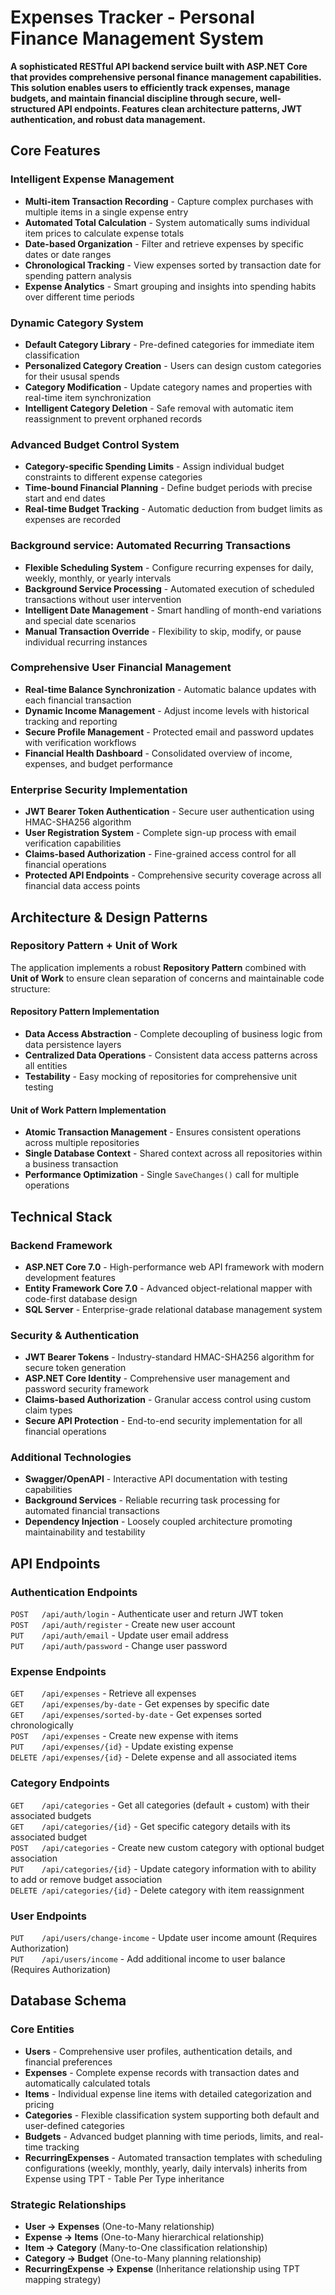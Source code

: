 # Expenses Tracker - Personal Finance Management System

**A sophisticated RESTful API backend service built with ASP.NET Core that provides comprehensive personal finance management capabilities. This solution enables users to efficiently track expenses, manage budgets, and maintain financial discipline through secure, well-structured API endpoints. Features clean architecture patterns, JWT authentication, and robust data management.**

## Core Features

### Intelligent Expense Management
- **Multi-item Transaction Recording** - Capture complex purchases with multiple items in a single expense entry
- **Automated Total Calculation** - System automatically sums individual item prices to calculate expense totals
- **Date-based Organization** - Filter and retrieve expenses by specific dates or date ranges
- **Chronological Tracking** - View expenses sorted by transaction date for spending pattern analysis
- **Expense Analytics** - Smart grouping and insights into spending habits over different time periods

### Dynamic Category System
- **Default Category Library** - Pre-defined categories for immediate item classification
- **Personalized Category Creation** - Users can design custom categories for their ususal spends
- **Category Modification** - Update category names and properties with real-time item synchronization
- **Intelligent Category Deletion** - Safe removal with automatic item reassignment to prevent orphaned records

### Advanced Budget Control System
- **Category-specific Spending Limits** - Assign individual budget constraints to different expense categories
- **Time-bound Financial Planning** - Define budget periods with precise start and end dates
- **Real-time Budget Tracking** - Automatic deduction from budget limits as expenses are recorded

### Background service: Automated Recurring Transactions
- **Flexible Scheduling System** - Configure recurring expenses for daily, weekly, monthly, or yearly intervals
- **Background Service Processing** - Automated execution of scheduled transactions without user intervention
- **Intelligent Date Management** - Smart handling of month-end variations and special date scenarios
- **Manual Transaction Override** - Flexibility to skip, modify, or pause individual recurring instances

### Comprehensive User Financial Management
- **Real-time Balance Synchronization** - Automatic balance updates with each financial transaction
- **Dynamic Income Management** - Adjust income levels with historical tracking and reporting
- **Secure Profile Management** - Protected email and password updates with verification workflows
- **Financial Health Dashboard** - Consolidated overview of income, expenses, and budget performance

### Enterprise Security Implementation
- **JWT Bearer Token Authentication** - Secure user authentication using HMAC-SHA256 algorithm
- **User Registration System** - Complete sign-up process with email verification capabilities
- **Claims-based Authorization** - Fine-grained access control for all financial operations
- **Protected API Endpoints** - Comprehensive security coverage across all financial data access points

## Architecture & Design Patterns

### Repository Pattern + Unit of Work
The application implements a robust **Repository Pattern** combined with **Unit of Work** to ensure clean separation of concerns and maintainable code structure:

#### Repository Pattern Implementation
- **Data Access Abstraction** - Complete decoupling of business logic from data persistence layers
- **Centralized Data Operations** - Consistent data access patterns across all entities
- **Testability** - Easy mocking of repositories for comprehensive unit testing

#### Unit of Work Pattern Implementation
- **Atomic Transaction Management** - Ensures consistent operations across multiple repositories
- **Single Database Context** - Shared context across all repositories within a business transaction
- **Performance Optimization** - Single `SaveChanges()` call for multiple operations

## Technical Stack

### Backend Framework
- **ASP.NET Core 7.0** - High-performance web API framework with modern development features
- **Entity Framework Core 7.0** - Advanced object-relational mapper with code-first database design
- **SQL Server** - Enterprise-grade relational database management system

### Security & Authentication
- **JWT Bearer Tokens** - Industry-standard HMAC-SHA256 algorithm for secure token generation
- **ASP.NET Core Identity** - Comprehensive user management and password security framework
- **Claims-based Authorization** - Granular access control using custom claim types
- **Secure API Protection** - End-to-end security implementation for all financial operations

### Additional Technologies
- **Swagger/OpenAPI** - Interactive API documentation with testing capabilities
- **Background Services** - Reliable recurring task processing for automated financial transactions
- **Dependency Injection** - Loosely coupled architecture promoting maintainability and testability

## API Endpoints

### Authentication Endpoints
`POST   /api/auth/login`        - Authenticate user and return JWT token  
`POST   /api/auth/register`     - Create new user account  
`PUT    /api/auth/email`        - Update user email address  
`PUT    /api/auth/password`     - Change user password

### Expense Endpoints
`GET    /api/expenses`                   - Retrieve all expenses  
`GET    /api/expenses/by-date`           - Get expenses by specific date  
`GET    /api/expenses/sorted-by-date`    - Get expenses sorted chronologically  
`POST   /api/expenses`                   - Create new expense with items  
`PUT    /api/expenses/{id}`              - Update existing expense  
`DELETE /api/expenses/{id}`              - Delete expense and all associated items

### Category Endpoints
`GET    /api/categories`                 - Get all categories (default + custom) with their associated budgets                  
`GET    /api/categories/{id}`            - Get specific category details with its associated budget                             
`POST   /api/categories`                 - Create new custom category with optional budget association                          
`PUT    /api/categories/{id}`            - Update category information with to ability to add or remove budget association       
`DELETE /api/categories/{id}`            - Delete category with item reassignment

### User Endpoints
`PUT    /api/users/change-income`        - Update user income amount (Requires Authorization)  
`PUT    /api/users/income`               - Add additional income to user balance (Requires Authorization)

## Database Schema

### Core Entities
- **Users** - Comprehensive user profiles, authentication details, and financial preferences
- **Expenses** - Complete expense records with transaction dates and automatically calculated totals
- **Items** - Individual expense line items with detailed categorization and pricing
- **Categories** - Flexible classification system supporting both default and user-defined categories
- **Budgets** - Advanced budget planning with time periods, limits, and real-time tracking                                      
- **RecurringExpenses** - Automated transaction templates with scheduling configurations (weekly, monthly, yearly, daily intervals) inherits from Expense using TPT - Table Per Type inheritance

### Strategic Relationships
- **User → Expenses** (One-to-Many relationship)
- **Expense → Items** (One-to-Many hierarchical relationship) 
- **Item → Category** (Many-to-One classification relationship)
- **Category → Budget** (One-to-Many planning relationship)
- **RecurringExpense → Expense** (Inheritance relationship using TPT mapping strategy)
